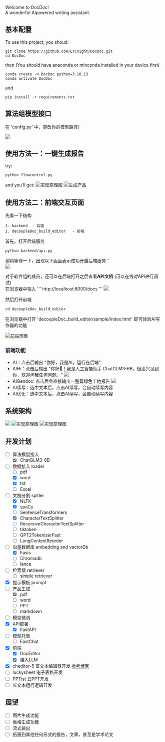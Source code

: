 Welcome to DocDoc!   
A wonderful AIpowered writing assistant.

## 基本配置
To use this project, you shoud:
```
git clone https://github.com/LYCnight/DocDoc.git
cd DocDoc
```

then (You should hava anaconda or minconda installed in your device first)
```
conda create -n DocDoc python=3.10.13
conda activate DocDoc
```

and
```
pip install -r requirements.txt
```

## 算法组模型接口
  
在 'config.py' 中，更改你的模型路径） 

![](img/模型接口.png)  



## 使用方法一：一键生成报告

try:
``` shell
python flowcontrol.py
```

and you'll get:
![实现原理图](img/运行截图.png)
![生成产品](img/生成产品截图.png)



## 使用方法二：前端交互页面
先看一下结构
```shell
1. backend  - 后端
2. decoupleDoc_build_editor   - 前端
```

首先，打开后端服务
``` shell
python backend/api.py
```
稍稍等待一下，出现以下画面表示成功开启后端服务：  
![](img/后端运行成功截图.png)

对于软件组的成员，还可以在后端打开之后查看**API文档** (可以在线对API进行调试)  
在浏览器中输入
'''
http://localhost:8000/docs
'''
![](img/API截图.png)


然后打开前端
``` shellll
cd decoupleDoc_build_editor
```
在浏览器中打开 'decoupleDoc_build_editor/sample/index.html' 即可体验AI写作器的功能

![前端页面](img/前端截图.png)

### 前端功能
- AI：点击后输出 "你好，我是AI，运行在后端"
- AIHi：点击后输出  "你好👋！我是人工智能助手 ChatGLM3-6B，很高兴见到你，欢迎问我任何问题。"
![](img/AIHi功能截图.png)
- AIGendoc: 点击后会直接输出一整篇绿色工地报告
![](img/AIGen_doc功能截图.png)
- AI续写：选中文本后，点击AI续写，会自动续写内容
- AI优化：选中文本后，点击AI续写，会自动续写内容



## 系统架构
![](img/系统架构.png)
![实现原理图](img/大框架.jpg)
![实现原理图](img/细框架.jpg)


## 开发计划
- [ ] 算法模型接入
    - [x] ChatGLM3-6B
- [ ] 数据接入 loader
    - [ ] pdf
    - [x] word
    - [x] txt
    - [ ] Excel
- [ ] 文档分割 spliter
    - [x] NLTK
    - [x] spaCy
    - [ ] SentenceTransformers
    - [x] CharacterTextSplitter
    - [ ] RecursiveCharacterTextSplitter
    - [ ] tiktoken
    - [ ] GPT2TokenizerFast
    - [ ] LongContextReorder
- [ ] 向量数据库 embedding and vectorDb
    - [x] Fasis
    - [ ] Chromadb
    - [ ] lance
- [ ] 检索器  retriever
    - [ ] simple retriever
- [x] 提示模板  prompt
- [ ] 产品生成
    - [x] pdf
    - [ ] word
    - [ ] PPT
    - [ ] markdown
- [ ] 模型微调
- [x] API部署
    - [x] FastAPI
- [ ] 模型托管
    - [ ] FastChat
- [x] 前端
    - [x] DocEditor
    - [x] 接入LLM
- [x] cheditor-5 富文本编辑器开发 [参考博客](https://developer.aliyun.com/article/978503)
- [ ] luckysheet 电子表格开发
- [ ] PPTist 云PPT开发
- [ ] 长文本运行逻辑开发

## 展望
- [ ] 图片生成功能
- [ ] 表格生成功能
- [ ] 流式输出
- [ ] 拓展到其他任何形式的报告，文章，甚至是学术论文